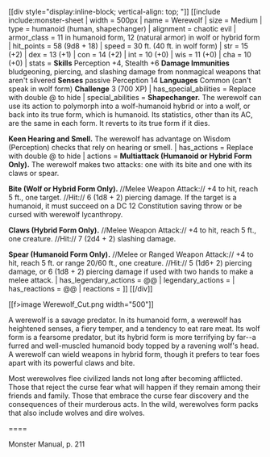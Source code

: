 [[div style="display:inline-block; vertical-align: top; "]]
[[include include:monster-sheet
| width = 500px
| name = Werewolf
| size = Medium
| type = humanoid (human, shapechanger)
| alignment = chaotic evil
| armor_class = 11 in humanoid form, 12 (natural armor) in wolf or hybrid form
| hit_points = 58 (9d8 + 18)
| speed = 30 ft. (40 ft. in wolf form)
| str = 15 (+2)
| dex = 13 (+1)
| con = 14 (+2)
| int = 10 (+0)
| wis = 11 (+0)
| cha = 10 (+0)
| stats = **Skills** Perception +4, Stealth +6
**Damage Immunities** bludgeoning, piercing, and slashing damage from nonmagical weapons that aren't silvered
**Senses** passive Perception 14
**Languages** Common (can't speak in wolf form)
**Challenge** 3 (700 XP)
| has_special_abilities = Replace with double @ to hide
| special_abilities = **Shapechanger.** The werewolf can use its action to polymorph into a wolf-humanoid hybrid or into a wolf, or back into its true form, which is humanoid. Its statistics, other than its AC, are the same in each form. It reverts to its true form if it dies.

**Keen Hearing and Smell.** The werewolf has advantage on Wisdom (Perception) checks that rely on hearing or smell.
| has_actions = Replace with double @ to hide
| actions = **Multiattack (Humanoid or Hybrid Form Only).** The werewolf makes two attacks: one with its bite and one with its claws or spear.

**Bite (Wolf or Hybrid Form Only).** //Melee Weapon Attack:// +4 to hit, reach 5 ft., one target. //Hit:// 6 (1d8 + 2) piercing damage. If the target is a humanoid, it must succeed on a DC 12 Constitution saving throw or be cursed with werewolf lycanthropy.

**Claws (Hybrid Form Only).** //Melee Weapon Attack:// +4 to hit, reach 5 ft., one creature. //Hit:// 7 (2d4 + 2) slashing damage.

**Spear (Humanoid Form Only).** //Melee or Ranged Weapon Attack:// +4 to hit, reach 5 ft. or range 20/60 ft., one creature. //Hit:// 5 (1d6+ 2) piercing damage, or 6 (1d8 + 2) piercing damage if used with two hands to make a melee attack.
| has_legendary_actions = @@
| legendary_actions =
| has_reactions = @@
| reactions =
]]
[[/div]]

[[f>image Werewolf_Cut.png width="500"]]

A werewolf is a savage predator. In its humanoid form, a werewolf has heightened senses, a fiery temper, and a tendency to eat rare meat. Its wolf form is a fearsome predator, but its hybrid form is more terrifying by far--a furred and well-muscled humanoid body topped by a ravening wolf's head. A werewolf can wield weapons in hybrid form, though it prefers to tear foes apart with its powerful claws and bite.

Most werewolves flee civilized lands not long after becoming afflicted. Those that reject the curse fear what will happen if they remain among their friends and family. Those that embrace the curse fear discovery and the consequences of their murderous acts. In the wild, werewolves form packs that also include wolves and dire wolves.

====

Monster Manual, p. 211